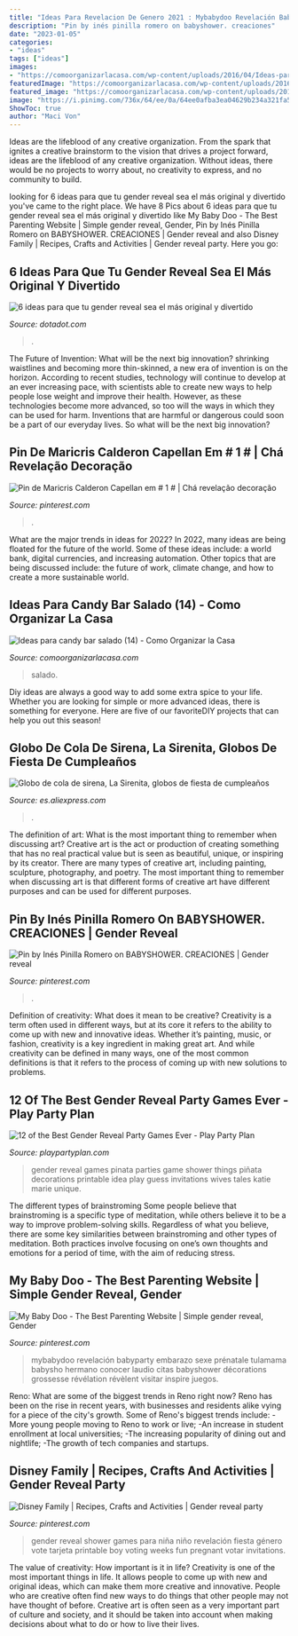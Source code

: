 ```yaml
---
title: "Ideas Para Revelacion De Genero 2021 : Mybabydoo Revelación Babyparty Embarazo Sexe Prénatale Tulamama Babysho Hermano Conocer Laudio Citas Babyshower Décorations Grossesse Révélation Révèlent Visitar Inspire Juegos"
description: "Pin by inés pinilla romero on babyshower. creaciones"
date: "2023-01-05"
categories:
- "ideas"
tags: ["ideas"]
images:
- "https://comoorganizarlacasa.com/wp-content/uploads/2016/04/Ideas-para-candy-bar-salado-14.jpg"
featuredImage: "https://comoorganizarlacasa.com/wp-content/uploads/2016/04/Ideas-para-candy-bar-salado-14.jpg"
featured_image: "https://comoorganizarlacasa.com/wp-content/uploads/2016/04/Ideas-para-candy-bar-salado-14.jpg"
image: "https://i.pinimg.com/736x/64/ee/0a/64ee0afba3ea04629b234a321fa5d3f3--gender-reveal-parties-baby-gender.jpg"
ShowToc: true
author: "Maci Von"
---
```



Ideas are the lifeblood of any creative organization. From the spark that ignites a creative brainstorm to the vision that drives a project forward, ideas are the lifeblood of any creative organization. Without ideas, there would be no projects to worry about, no creativity to express, and no community to build.

	

		
looking for 6 ideas para que tu gender reveal sea el más original y divertido you've came to the right place. We have 8 Pics about 6 ideas para que tu gender reveal sea el más original y divertido like My Baby Doo - The Best Parenting Website | Simple gender reveal, Gender, Pin by Inés Pinilla Romero on BABYSHOWER. CREACIONES | Gender reveal and also Disney Family | Recipes, Crafts and Activities | Gender reveal party. Here you go:
		
    
## 6 Ideas Para Que Tu Gender Reveal Sea El Más Original Y Divertido

<img loading=lazy src="http://dotadot.com/wp-content/uploads/2018/07/gemelos.jpg" onerror="this.onerror=null;this.src='https://tse1.mm.bing.net/th?id=OIP.8O8WhPkMJTpvSEzIYrZ_GAHaJ_&amp;pid=15.1';" alt="6 ideas para que tu gender reveal sea el más original y divertido">

_Source: dotadot.com_

>. 

	

The Future of Invention: What will be the next big innovation?
shrinking waistlines and becoming more thin-skinned, a new era of invention is on the horizon. According to recent studies, technology will continue to develop at an ever increasing pace, with scientists able to create new ways to help people lose weight and improve their health. 
However, as these technologies become more advanced, so too will the ways in which they can be used for harm. Inventions that are harmful or dangerous could soon be a part of our everyday lives. So what will be the next big innovation?

    
## Pin De Maricris Calderon Capellan Em # 1 # | Chá Revelação Decoração

<img loading=lazy src="https://i.pinimg.com/736x/2a/a4/30/2aa43024fc077a6041554791eef47d96.jpg" onerror="this.onerror=null;this.src='https://tse3.mm.bing.net/th?id=OIP.E3aGl8lYumsTI0kk4HoMnAHaHa&amp;pid=15.1';" alt="Pin de Maricris Calderon Capellan em # 1 # | Chá revelação decoração">

_Source: pinterest.com_

>. 

	

What are the major trends in ideas for 2022?
In 2022, many ideas are being floated for the future of the world. Some of these ideas include: a world bank, digital currencies, and increasing automation. Other topics that are being discussed include: the future of work, climate change, and how to create a more sustainable world.

    
## Ideas Para Candy Bar Salado (14) - Como Organizar La Casa

<img loading=lazy src="https://comoorganizarlacasa.com/wp-content/uploads/2016/04/Ideas-para-candy-bar-salado-14.jpg" onerror="this.onerror=null;this.src='https://tse3.mm.bing.net/th?id=OIP._M5ATQV6JfHK-7DBFMGzbAHaFj&amp;pid=15.1';" alt="Ideas para candy bar salado (14) - Como Organizar la Casa">

_Source: comoorganizarlacasa.com_

>salado. 

	

Diy ideas are always a good way to add some extra spice to your life. Whether you are looking for simple or more advanced ideas, there is something for everyone. Here are five of our favoriteDIY projects that can help you out this season!

    
## Globo De Cola De Sirena, La Sirenita, Globos De Fiesta De Cumpleaños

<img loading=lazy src="https://ae01.alicdn.com/kf/H0629e0b2adfb44ee83177b4bf58afc5cy.jpg" onerror="this.onerror=null;this.src='https://tse4.mm.bing.net/th?id=OIP.X18pX0KIrvoBtHcR4WSRaAHaHa&amp;pid=15.1';" alt="Globo de cola de sirena, La Sirenita, globos de fiesta de cumpleaños">

_Source: es.aliexpress.com_

>. 

	

The definition of art: What is the most important thing to remember when discussing art?
Creative art is the act or production of creating something that has no real practical value but is seen as beautiful, unique, or inspiring by its creator. There are many types of creative art, including painting, sculpture, photography, and poetry. The most important thing to remember when discussing art is that different forms of creative art have different purposes and can be used for different purposes.

    
## Pin By Inés Pinilla Romero On BABYSHOWER. CREACIONES | Gender Reveal

<img loading=lazy src="https://i.pinimg.com/736x/64/ee/0a/64ee0afba3ea04629b234a321fa5d3f3--gender-reveal-parties-baby-gender.jpg" onerror="this.onerror=null;this.src='https://tse3.mm.bing.net/th?id=OIP.SsMTirFb5pN6knTioZWHBQHaLc&amp;pid=15.1';" alt="Pin by Inés Pinilla Romero on BABYSHOWER. CREACIONES | Gender reveal">

_Source: pinterest.com_

>. 

	

Definition of creativity: What does it mean to be creative?
Creativity is a term often used in different ways, but at its core it refers to the ability to come up with new and innovative ideas. Whether it’s painting, music, or fashion, creativity is a key ingredient in making great art. And while creativity can be defined in many ways, one of the most common definitions is that it refers to the process of coming up with new solutions to problems.

    
## 12 Of The Best Gender Reveal Party Games Ever - Play Party Plan

<img loading=lazy src="https://www.playpartyplan.com/wp-content/uploads/2018/07/gender-reveal-party-games-resized-9-of-9.jpg" onerror="this.onerror=null;this.src='https://tse1.mm.bing.net/th?id=OIP.THI3EEkWtBk-kEWvxuCSgAHaLH&amp;pid=15.1';" alt="12 of the Best Gender Reveal Party Games Ever - Play Party Plan">

_Source: playpartyplan.com_

>gender reveal games pinata parties game shower things piñata decorations printable idea play guess invitations wives tales katie marie unique. 

	

The different types of brainstroming
Some people believe that brainstroming is a specific type of meditation, while others believe it to be a way to improve problem-solving skills. Regardless of what you believe, there are some key similarities between brainstroming and other types of meditation. Both practices involve focusing on one’s own thoughts and emotions for a period of time, with the aim of reducing stress.

    
## My Baby Doo - The Best Parenting Website | Simple Gender Reveal, Gender

<img loading=lazy src="https://i.pinimg.com/736x/ab/56/3e/ab563e44b7bcbf39c4b9d593c0b4a2c0.jpg" onerror="this.onerror=null;this.src='https://tse1.mm.bing.net/th?id=OIP.IiuKy1NzNljmHVLdprR8egHaNL&amp;pid=15.1';" alt="My Baby Doo - The Best Parenting Website | Simple gender reveal, Gender">

_Source: pinterest.com_

>mybabydoo revelación babyparty embarazo sexe prénatale tulamama babysho hermano conocer laudio citas babyshower décorations grossesse révélation révèlent visitar inspire juegos. 

	

Reno: What are some of the biggest trends in Reno right now?
Reno has been on the rise in recent years, with businesses and residents alike vying for a piece of the city's growth. Some of Reno's biggest trends include: 
 -More young people moving to Reno to work or live; 
-An increase in student enrollment at local universities; 
-The increasing popularity of dining out and nightlife; 
-The growth of tech companies and startups.

    
## Disney Family | Recipes, Crafts And Activities | Gender Reveal Party

<img loading=lazy src="https://i.pinimg.com/originals/e4/18/99/e418997342139b4c525bc31f0a240b0b.jpg" onerror="this.onerror=null;this.src='https://tse3.mm.bing.net/th?id=OIP.GMyQOxwwtYxe7Scwaz7vXAHaFj&amp;pid=15.1';" alt="Disney Family | Recipes, Crafts and Activities | Gender reveal party">

_Source: pinterest.com_

>gender reveal shower games para niña niño revelación fiesta género vote tarjeta printable boy voting weeks fun pregnant votar invitations. 

	

The value of creativity: How important is it in life?
Creativity is one of the most important things in life. It allows people to come up with new and original ideas, which can make them more creative and innovative. People who are creative often find new ways to do things that other people may not have thought of before. Creative art is often seen as a very important part of culture and society, and it should be taken into account when making decisions about what to do or how to live their lives.

